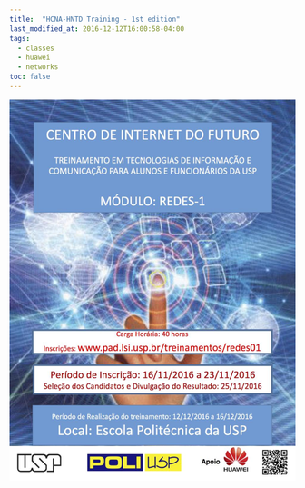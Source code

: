 ```yaml
---
title:  "HCNA-HNTD Training - 1st edition"
last_modified_at: 2016-12-12T16:00:58-04:00
tags:
  - classes
  - huawei
  - networks
toc: false
---
```


![](/assets/images/posts/2016-12-12-hntd-01.jpeg)
